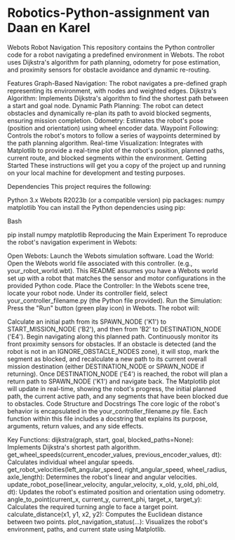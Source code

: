 # Robotics-Python-assignment van Daan en Karel

Webots Robot Navigation
This repository contains the Python controller code for a robot navigating a predefined environment in Webots. The robot uses Dijkstra's algorithm for path planning, odometry for pose estimation, and proximity sensors for obstacle avoidance and dynamic re-routing.

Features
Graph-Based Navigation: The robot navigates a pre-defined graph representing its environment, with nodes and weighted edges.
Dijkstra's Algorithm: Implements Dijkstra's algorithm to find the shortest path between a start and goal node.
Dynamic Path Planning: The robot can detect obstacles and dynamically re-plan its path to avoid blocked segments, ensuring mission completion.
Odometry: Estimates the robot's pose (position and orientation) using wheel encoder data.
Waypoint Following: Controls the robot's motors to follow a series of waypoints determined by the path planning algorithm.
Real-time Visualization: Integrates with Matplotlib to provide a real-time plot of the robot's position, planned paths, current route, and blocked segments within the environment.
Getting Started
These instructions will get you a copy of the project up and running on your local machine for development and testing purposes.

Dependencies
This project requires the following:

Python 3.x
Webots R2023b (or a compatible version)
pip packages:
numpy
matplotlib
You can install the Python dependencies using pip:

Bash

pip install numpy matplotlib
Reproducing the Main Experiment
To reproduce the robot's navigation experiment in Webots:

Open Webots: Launch the Webots simulation software.
Load the World: Open the Webots world file associated with this controller. (e.g., your_robot_world.wbt). This README assumes you have a Webots world set up with a robot that matches the sensor and motor configurations in the provided Python code.
Place the Controller: In the Webots scene tree, locate your robot node. Under its controller field, select your_controller_filename.py (the Python file provided).
Run the Simulation: Press the "Run" button (green play icon) in Webots.
The robot will:

Calculate an initial path from its SPAWN_NODE ('K1') to START_MISSION_NODE ('B2'), and then from 'B2' to DESTINATION_NODE ('E4').
Begin navigating along this planned path.
Continuously monitor its front proximity sensors for obstacles.
If an obstacle is detected (and the robot is not in an IGNORE_OBSTACLE_NODES zone), it will stop, mark the segment as blocked, and recalculate a new path to its current overall mission destination (either DESTINATION_NODE or SPAWN_NODE if returning).
Once DESTINATION_NODE ('E4') is reached, the robot will plan a return path to SPAWN_NODE ('K1') and navigate back.
The Matplotlib plot will update in real-time, showing the robot's progress, the initial planned path, the current active path, and any segments that have been blocked due to obstacles.
Code Structure and Docstrings
The core logic of the robot's behavior is encapsulated in the your_controller_filename.py file. Each function within this file includes a docstring that explains its purpose, arguments, return values, and any side effects.

Key Functions:
dijkstra(graph, start, goal, blocked_paths=None): Implements Dijkstra's shortest path algorithm.
get_wheel_speeds(current_encoder_values, previous_encoder_values, dt): Calculates individual wheel angular speeds.
get_robot_velocities(left_angular_speed, right_angular_speed, wheel_radius, axle_length): Determines the robot's linear and angular velocities.
update_robot_pose(linear_velocity, angular_velocity, x_old, y_old, phi_old, dt): Updates the robot's estimated position and orientation using odometry.
angle_to_point(current_x, current_y, current_phi, target_x, target_y): Calculates the required turning angle to face a target point.
calculate_distance(x1, y1, x2, y2): Computes the Euclidean distance between two points.
plot_navigation_status(...): Visualizes the robot's environment, paths, and current state using Matplotlib.
